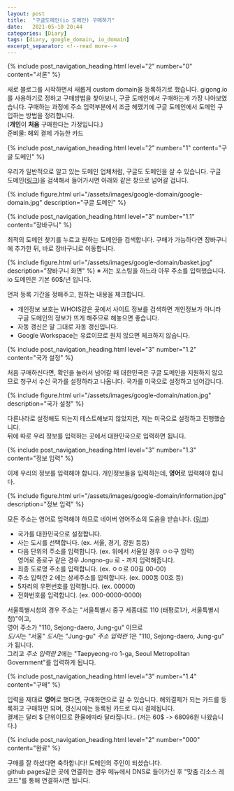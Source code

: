 ```yaml
---
layout: post
title:  "구글도메인(io 도메인) 구매하기"
date:   2021-05-10 20:44
categories: [Diary]
tags: [diary, google_domain, io_domain]
excerpt_separator: <!--read more-->
---
```



{% include post_navigation_heading.html level="2" number="0" content="서론" %}

새로 블로그를 시작하면서 새롭게 custom domain을 등록하기로 했습니다.
gigong.io를 사용하기로 정하고 구매방법을 찾아보니, 구글 도메인에서 구매하는게 가장 나아보였습니다.
구매하는 과정에 주소 입력부분에서 조금 헤맸기에 구글 도메인에서 도메인 구입하는 방법을 정리합니다.  
(**개인**이 **처음** 구매한다는 가정입니다.)  
준비물: 해외 결제 가능한 카드
<!--read more-->


{% include post_navigation_heading.html level="2" number="1" content="구글 도메인" %}

우리가 일반적으로 알고 있는 도메인 업체처럼, 구글도 도메인을 살 수 있습니다.
구글 도메인([링크][google-domain])을 검색해서 들어가시면 아래와 같은 창으로 넘어갈 겁니다.

{% include figure.html url="/assets/images/google-domain/google-domain.jpg" description="구글 도메인" %}


{% include post_navigation_heading.html level="3" number="1.1" content="장바구니" %}

최적의 도메인 찾기를 누르고 원하는 도메인을 검색합니다. 구매가 가능하다면 장바구니에 추가한 뒤, 바로 장바구니로 이동합니다.

{% include figure.html url="/assets/images/google-domain/basket.jpg" description="장바구니 화면" %}
※ 저는 포스팅을 하느라 아무 주소를 입력했습니다. io 도메인은 기본 60$/년 입니다.

먼저 등록 기간을 정해주고, 원하는 내용을 체크합니다.

- 개인정보 보호는 WHOIS같은 곳에서 사이트 정보를 검색하면 개인정보가 아니라  
구글 도메인의 정보가 뜨게 해주므로 해놓으면 좋습니다.
- 자동 갱신은 말 그대로 자동 갱신입니다.
- Google Workspace는 유료이므로 원치 않으면 체크하지 않습니다.


{% include post_navigation_heading.html level="3" number="1.2" content="국가 설정" %}

처음 구매하신다면, 확인을 눌러서 넘어갈 때 대한민국은 구글 도메인을 지원하지 않으므로 청구서 수신 국가를 설정하라고 나옵니다.
국가를 미국으로 설정하고 넘어갑니다.

{% include figure.html url="/assets/images/google-domain/nation.jpg" description="국가 설정" %}

다른나라로 설정해도 되는지 테스트해보지 않았지만, 저는 미국으로 설정하고 진행했습니다.  
뒤에 따로 우리 정보를 입력하는 곳에서 대한민국으로 입력하면 됩니다.


{% include post_navigation_heading.html level="3" number="1.3" content="정보 입력" %}

이제 우리의 정보를 입력해야 합니다. 개인정보들을 입력하는데, **영어**로 입력해야 합니다.

{% include figure.html url="/assets/images/google-domain/information.jpg" description="정보 입력" %}

모든 주소는 영어로 입력해야 하므로 네이버 영어주소의 도움을 받습니다. ([링크][naver-english-address])
- 국가를 대한민국으로 설정합니다.
- 사는 도시를 선택합니다. (ex. 서울, 경기, 강원 등등)  
- 다음 단위의 주소를 입력합니다. (ex. 위에서 서울일 경우 ㅇㅇ구 입력)  
영어로 종로구 같은 경우 Jongno-gu 로 - 까지 입력해줍니다.
- 최종 도로명 주소를 입력합니다. (ex. ㅇㅇ로 00길 00-00)
- 주소 입력란 2 에는 상세주소를 입력합니다. (ex. 000동 00호 등)
- 5자리의 우편번호를 입력합니다. (ex. 00000)
- 전화번호를 입력합니다. (ex. 000-0000-0000)

서울특별시청의 경우 주소는 "서울특별시 중구 세종대로 110 (태평로1가, 서울특별시청)"이고,  
영어 주소가 "110, Sejong-daero, Jung-gu" 이므로  
*도/시*는 "서울" *도시*는 "Jung-gu" *주소 입력란 1*은 "110, Sejong-daero, Jung-gu" 가 됩니다.  
그리고 *주소 입력란 2*에는 "Taepyeong-ro 1-ga, Seoul Metropolitan Government"를 입력하게 됩니다.


{% include post_navigation_heading.html level="3" number="1.4" content="구매" %}

입력을 제대로 **영어**로 했다면, 구매화면으로 갈 수 있습니다. 해외결제가 되는 카드를 등록하고 구매하면 되며, 갱신시에는 등록된 카드로 다시 결제됩니다.  
결제는 달러 $ 단위이므로 환율에따라 달라집니다.. (저는 60$ -> 68096원 나왔습니다.)


{% include post_navigation_heading.html level="2" number="000" content="완료" %}

구매를 잘 하셨다면 축하합니다! 도메인의 주인이 되셨습니다.  
github pages같은 곳에 연결하는 경우 메뉴에서 DNS로 들어가신 후 "맞춤 리소스 레코드"를 통해 연결하시면 됩니다.




[google-domain]:  https://domains.google.com/registrar/
[naver-english-address]: https://search.naver.com/search.naver?query=%EC%98%81%EC%96%B4%EC%A3%BC%EC%86%8C